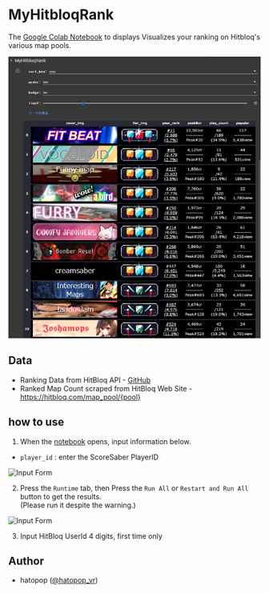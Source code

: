 # MyHitbloqRank
The [Google Colab Notebook](https://colab.research.google.com/github/hatopopvr/MyHitbloqRank/blob/main/MyHitbloqRank_En.ipynb) to displays  Visualizes your ranking on Hitbloq's various map pools.

![Tile](images/images_001.jpg)


## Data
- Ranking Data from HitBloq API - [GitHub](https://github.com/DaFluffyPotato/hitbloq/blob/main/main.py)
- Ranked Map Count scraped from HitBloq Web Site - https://hitbloq.com/map_pool/{pool}

## how to use

1. When the [notebook](https://colab.research.google.com/github/hatopopvr/MyHitbloqRank/blob/main/MyHitbloqRank_En.ipynb)  opens, input information below.
 - `player_id` : enter the ScoreSaber PlayerID 
 
![Input Form](images/images_002.jpg)
 
2. Press the `Runtime` tab, then Press the `Run All` or `Restart and Run All` button to get the results.  
  (Please run it despite the warning.)

![Input Form](images/images_003.jpg)

3. Input HitBloq UserId 4 digits, first time only

## Author
- hatopop ([@hatopop_vr](https://twitter.com/hatopop_vr))
